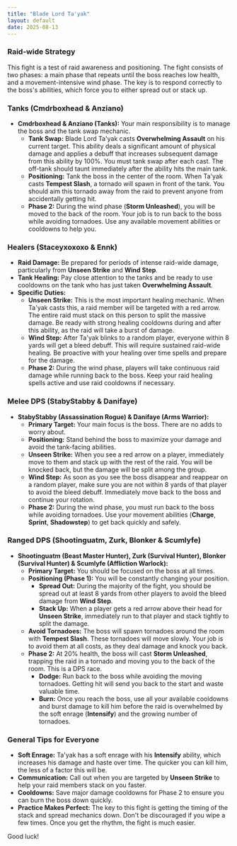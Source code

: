 ```yaml
---
title: "Blade Lord Ta'yak"
layout: default
date: 2025-08-13
---
```


### **Raid-wide Strategy**

This fight is a test of raid awareness and positioning. The fight consists of two phases: a main phase that repeats until the boss reaches low health, and a movement-intensive wind phase. The key is to respond correctly to the boss's abilities, which force you to either spread out or stack up.

### **Tanks (Cmdrboxhead & Anziano)**

* **Cmdrboxhead & Anziano (Tanks):** Your main responsibility is to manage the boss and the tank swap mechanic.
    * **Tank Swap:** Blade Lord Ta'yak casts **Overwhelming Assault** on his current target. This ability deals a significant amount of physical damage and applies a debuff that increases subsequent damage from this ability by 100%. You must tank swap after each cast. The off-tank should taunt immediately after the ability hits the main tank.
    * **Positioning:** Tank the boss in the center of the room. When Ta'yak casts **Tempest Slash**, a tornado will spawn in front of the tank. You should aim this tornado away from the raid to prevent anyone from accidentally getting hit.
    * **Phase 2:** During the wind phase (**Storm Unleashed**), you will be moved to the back of the room. Your job is to run back to the boss while avoiding tornadoes. Use any available movement abilities or cooldowns to help you.

### **Healers (Staceyxoxoxo & Ennk)**

* **Raid Damage:** Be prepared for periods of intense raid-wide damage, particularly from **Unseen Strike** and **Wind Step**.
* **Tank Healing:** Pay close attention to the tanks and be ready to use cooldowns on the tank who has just taken **Overwhelming Assault**.
* **Specific Duties:**
    * **Unseen Strike:** This is the most important healing mechanic. When Ta'yak casts this, a raid member will be targeted with a red arrow. The entire raid must stack on this person to split the massive damage. Be ready with strong healing cooldowns during and after this ability, as the raid will take a burst of damage.
    * **Wind Step:** After Ta'yak blinks to a random player, everyone within 8 yards will get a bleed debuff. This will require sustained raid-wide healing. Be proactive with your healing over time spells and prepare for the damage.
    * **Phase 2:** During the wind phase, players will take continuous raid damage while running back to the boss. Keep your raid healing spells active and use raid cooldowns if necessary.

### **Melee DPS (StabyStabby & Danifaye)**

* **StabyStabby (Assassination Rogue) & Danifaye (Arms Warrior):**
    * **Primary Target:** Your main focus is the boss. There are no adds to worry about.
    * **Positioning:** Stand behind the boss to maximize your damage and avoid the tank-facing abilities.
    * **Unseen Strike:** When you see a red arrow on a player, immediately move to them and stack up with the rest of the raid. You will be knocked back, but the damage will be split among the group.
    * **Wind Step:** As soon as you see the boss disappear and reappear on a random player, make sure you are not within 8 yards of that player to avoid the bleed debuff. Immediately move back to the boss and continue your rotation.
    * **Phase 2:** During the wind phase, you must run back to the boss while avoiding tornadoes. Use your movement abilities (**Charge**, **Sprint**, **Shadowstep**) to get back quickly and safely.

### **Ranged DPS (Shootinguatm, Zurk, Blonker & Scumlyfe)**

* **Shootinguatm (Beast Master Hunter), Zurk (Survival Hunter), Blonker (Survival Hunter) & Scumlyfe (Affliction Warlock):**
    * **Primary Target:** You should be focused on the boss at all times.
    * **Positioning (Phase 1):** You will be constantly changing your position.
        * **Spread Out:** During the majority of the fight, you should be spread out at least 8 yards from other players to avoid the bleed damage from **Wind Step**.
        * **Stack Up:** When a player gets a red arrow above their head for **Unseen Strike**, immediately run to that player and stack tightly to split the damage.
    * **Avoid Tornadoes:** The boss will spawn tornadoes around the room with **Tempest Slash**. These tornadoes will move slowly. Your job is to avoid them at all costs, as they deal damage and knock you back.
    * **Phase 2:** At 20% health, the boss will cast **Storm Unleashed**, trapping the raid in a tornado and moving you to the back of the room. This is a DPS race.
        * **Dodge:** Run back to the boss while avoiding the moving tornadoes. Getting hit will send you back to the start and waste valuable time.
        * **Burn:** Once you reach the boss, use all your available cooldowns and burst damage to kill him before the raid is overwhelmed by the soft enrage (**Intensify**) and the growing number of tornadoes.

### **General Tips for Everyone**

* **Soft Enrage:** Ta'yak has a soft enrage with his **Intensify** ability, which increases his damage and haste over time. The quicker you can kill him, the less of a factor this will be.
* **Communication:** Call out when you are targeted by **Unseen Strike** to help your raid members stack on you faster.
* **Cooldowns:** Save major damage cooldowns for Phase 2 to ensure you can burn the boss down quickly.
* **Practice Makes Perfect:** The key to this fight is getting the timing of the stack and spread mechanics down. Don't be discouraged if you wipe a few times. Once you get the rhythm, the fight is much easier.

Good luck!
